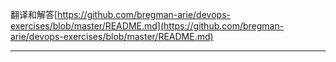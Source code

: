 翻译和解答[https://github.com/bregman-arie/devops-exercises/blob/master/README.md](https://github.com/bregman-arie/devops-exercises/blob/master/README.md)

***

